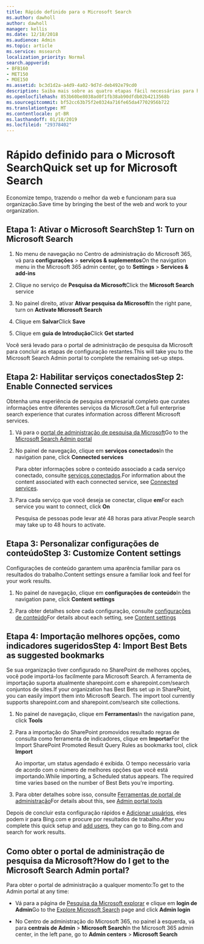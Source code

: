 ```yaml
---
title: Rápido definido para o Microsoft Search
ms.author: dawholl
author: dawholl
manager: kellis
ms.date: 12/18/2018
ms.audience: Admin
ms.topic: article
ms.service: mssearch
localization_priority: Normal
search.appverid:
- BFB160
- MET150
- MOE150
ms.assetid: bc3d1d2a-a4d9-4a02-9d7d-deb492e79cd0
description: Saiba mais sobre as quatro etapas fácil necessárias para habilitar e usar o Microsoft Search.
ms.openlocfilehash: 853b60be8038ad0f1fb38ab90dfdb02b4213568b
ms.sourcegitcommit: bf52cc63b75f2e0324a716fe65da47702956b722
ms.translationtype: MT
ms.contentlocale: pt-BR
ms.lasthandoff: 01/18/2019
ms.locfileid: "29378402"
---
```

# <a name="quick-set-up-for-microsoft-search"></a><span data-ttu-id="e5caf-103">Rápido definido para o Microsoft Search</span><span class="sxs-lookup"><span data-stu-id="e5caf-103">Quick set up for Microsoft Search</span></span>

<span data-ttu-id="e5caf-104">Economize tempo, trazendo o melhor da web e funcionam para sua organização.</span><span class="sxs-lookup"><span data-stu-id="e5caf-104">Save time by bringing the best of the web and work to your organization.</span></span>
  
## <a name="step-1-turn-on-microsoft-search"></a><span data-ttu-id="e5caf-105">Etapa 1: Ativar o Microsoft Search</span><span class="sxs-lookup"><span data-stu-id="e5caf-105">Step 1: Turn on Microsoft Search</span></span>

1. <span data-ttu-id="e5caf-106">No menu de navegação no Centro de administração do Microsoft 365, vá para **configurações** \> **serviços &amp; suplementos**</span><span class="sxs-lookup"><span data-stu-id="e5caf-106">On the navigation menu in the Microsoft 365 admin center, go to **Settings** \> **Services &amp; add-ins**</span></span>
    
2. <span data-ttu-id="e5caf-107">Clique no serviço de **Pesquisa da Microsoft**</span><span class="sxs-lookup"><span data-stu-id="e5caf-107">Click the **Microsoft Search** service</span></span> 
    
3. <span data-ttu-id="e5caf-108">No painel direito, ativar **Ativar pesquisa da Microsoft**</span><span class="sxs-lookup"><span data-stu-id="e5caf-108">In the right pane, turn on **Activate Microsoft Search**</span></span>
    
4. <span data-ttu-id="e5caf-109">Clique em **Salvar**</span><span class="sxs-lookup"><span data-stu-id="e5caf-109">Click **Save**</span></span>
    
5. <span data-ttu-id="e5caf-110">Clique em **guia de Introdução**</span><span class="sxs-lookup"><span data-stu-id="e5caf-110">Click **Get started**</span></span>
  
<span data-ttu-id="e5caf-111">Você será levado para o portal de administração de pesquisa da Microsoft para concluir as etapas de configuração restantes.</span><span class="sxs-lookup"><span data-stu-id="e5caf-111">This will take you to the Microsoft Search Admin portal to complete the remaining set-up steps.</span></span>
    
## <a name="step-2-enable-connected-services"></a><span data-ttu-id="e5caf-112">Etapa 2: Habilitar serviços conectados</span><span class="sxs-lookup"><span data-stu-id="e5caf-112">Step 2: Enable Connected services</span></span>

<span data-ttu-id="e5caf-113">Obtenha uma experiência de pesquisa empresarial completo que curates informações entre diferentes serviços da Microsoft.</span><span class="sxs-lookup"><span data-stu-id="e5caf-113">Get a full enterprise search experience that curates information across different Microsoft services.</span></span>
  
1. <span data-ttu-id="e5caf-114">Vá para o [portal de administração de pesquisa da Microsoft](https://www.bingforbusiness.com/admin)</span><span class="sxs-lookup"><span data-stu-id="e5caf-114">Go to the [Microsoft Search Admin portal](https://www.bingforbusiness.com/admin)</span></span>
    
2. <span data-ttu-id="e5caf-115">No painel de navegação, clique em **serviços conectados**</span><span class="sxs-lookup"><span data-stu-id="e5caf-115">In the navigation pane, click **Connected services**</span></span>
    
    <span data-ttu-id="e5caf-116">Para obter informações sobre o conteúdo associado a cada serviço conectado, consulte [serviços conectados](connected-services.md).</span><span class="sxs-lookup"><span data-stu-id="e5caf-116">For information about the content associated with each connected service, see [Connected services](connected-services.md).</span></span>
    
3. <span data-ttu-id="e5caf-117">Para cada serviço que você deseja se conectar, clique **em**</span><span class="sxs-lookup"><span data-stu-id="e5caf-117">For each service you want to connect, click **On**</span></span>
    
    <span data-ttu-id="e5caf-118">Pesquisa de pessoas pode levar até 48 horas para ativar.</span><span class="sxs-lookup"><span data-stu-id="e5caf-118">People search may take up to 48 hours to activate.</span></span>
    
## <a name="step-3-customize-content-settings"></a><span data-ttu-id="e5caf-119">Etapa 3: Personalizar configurações de conteúdo</span><span class="sxs-lookup"><span data-stu-id="e5caf-119">Step 3: Customize Content settings</span></span>

<span data-ttu-id="e5caf-120">Configurações de conteúdo garantem uma aparência familiar para os resultados do trabalho.</span><span class="sxs-lookup"><span data-stu-id="e5caf-120">Content settings ensure a familiar look and feel for your work results.</span></span> 
  
1. <span data-ttu-id="e5caf-121">No painel de navegação, clique em **configurações de conteúdo**</span><span class="sxs-lookup"><span data-stu-id="e5caf-121">In the navigation pane, click **Content settings**</span></span>
    
2. <span data-ttu-id="e5caf-122">Para obter detalhes sobre cada configuração, consulte [configurações de conteúdo](content-settings.md)</span><span class="sxs-lookup"><span data-stu-id="e5caf-122">For details about each setting, see [Content settings](content-settings.md)</span></span>
    
## <a name="step-4-import-best-bets-as-suggested-bookmarks"></a><span data-ttu-id="e5caf-123">Etapa 4: Importação melhores opções, como indicadores sugeridos</span><span class="sxs-lookup"><span data-stu-id="e5caf-123">Step 4: Import Best Bets as suggested bookmarks</span></span>

<span data-ttu-id="e5caf-p101">Se sua organização tiver configurado no SharePoint de melhores opções, você pode importá-los facilmente para Microsoft Search. A ferramenta de importação suporta atualmente sharepoint.com e sharepoint.com/search conjuntos de sites.</span><span class="sxs-lookup"><span data-stu-id="e5caf-p101">If your organization has Best Bets set up in SharePoint, you can easily import them into Microsoft Search. The import tool currently supports sharepoint.com and sharepoint.com/search site collections.</span></span> 
  
1. <span data-ttu-id="e5caf-126">No painel de navegação, clique em **Ferramentas**</span><span class="sxs-lookup"><span data-stu-id="e5caf-126">In the navigation pane, click **Tools**</span></span>
    
2. <span data-ttu-id="e5caf-127">Para a importação do SharePoint promovidos resultado regras de consulta como ferramenta de indicadores, clique em **Importar**</span><span class="sxs-lookup"><span data-stu-id="e5caf-127">For the Import SharePoint Promoted Result Query Rules as bookmarks tool, click **Import**</span></span>
    
    <span data-ttu-id="e5caf-p102">Ao importar, um status agendado é exibida. O tempo necessário varia de acordo com o número de melhores opções que você está importando.</span><span class="sxs-lookup"><span data-stu-id="e5caf-p102">While importing, a Scheduled status appears. The required time varies based on the number of Best Bets you're importing.</span></span>
    
3. <span data-ttu-id="e5caf-130">Para obter detalhes sobre isso, consulte [Ferramentas de portal de administração](admin-portal-tools.md)</span><span class="sxs-lookup"><span data-stu-id="e5caf-130">For details about this, see [Admin portal tools](admin-portal-tools.md)</span></span>
    
<span data-ttu-id="e5caf-131">Depois de concluir esta configuração rápidos e [Adicionar usuários](add-users.md), eles podem ir para Bing.com e procure por resultados de trabalho.</span><span class="sxs-lookup"><span data-stu-id="e5caf-131">After you complete this quick setup and [add users](add-users.md), they can go to Bing.com and search for work results.</span></span> 
  
## <a name="how-do-i-get-to-the-microsoft-search-admin-portal"></a><span data-ttu-id="e5caf-132">Como obter o portal de administração de pesquisa da Microsoft?</span><span class="sxs-lookup"><span data-stu-id="e5caf-132">How do I get to the Microsoft Search Admin portal?</span></span>

<span data-ttu-id="e5caf-133">Para obter o portal de administração a qualquer momento:</span><span class="sxs-lookup"><span data-stu-id="e5caf-133">To get to the Admin portal at any time:</span></span>
  
- <span data-ttu-id="e5caf-134">Vá para a página de [Pesquisa da Microsoft explorar](https://www.bing.com/business/explore) e clique em **login de Admin**</span><span class="sxs-lookup"><span data-stu-id="e5caf-134">Go to the [Explore Microsoft Search](https://www.bing.com/business/explore) page and click **Admin login**</span></span>
    
- <span data-ttu-id="e5caf-135">No Centro de administração do Microsoft 365, no painel à esquerda, vá para **centrais de Admin** \> **Microsoft Search**</span><span class="sxs-lookup"><span data-stu-id="e5caf-135">In the Microsoft 365 admin center, in the left pane, go to **Admin centers** \> **Microsoft Search**</span></span>

  

